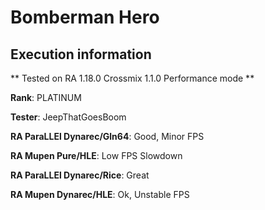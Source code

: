 # Bomberman Hero 

## Execution information


** Tested on RA 1.18.0 Crossmix 1.1.0 Performance mode **


**Rank**: PLATINUM


**Tester**: JeepThatGoesBoom



**RA ParaLLEl Dynarec/Gln64**: Good, Minor FPS


**RA Mupen Pure/HLE**: Low FPS Slowdown


**RA ParaLLEl Dynarec/Rice**: Great


**RA Mupen Dynarec/HLE**: Ok, Unstable FPS